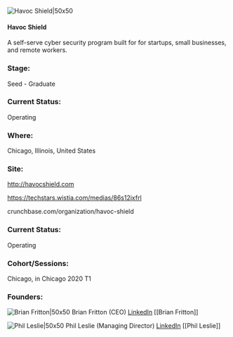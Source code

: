 

![Havoc Shield|50x50](https://apimg.techstars.com/connect/images/image_files/5e0fce7ca36c1120460000fc/original/havoc-shield-dark-logo-for-light-background---icon-above-name.jpg)

#### Havoc Shield
A self-serve cyber security program built for for startups, small businesses, and remote workers.

### Stage: 
Seed - Graduate 

### Current Status: 
Operating

### Where:
Chicago, Illinois, United States

### Site:
http://havocshield.com

https://techstars.wistia.com/medias/86s12jxfrl

crunchbase.com/organization/havoc-shield

### Current Status: 
Operating

### Cohort/Sessions: 
Chicago, in Chicago 2020 T1

### Founders: 

![Brian Fritton|50x50](https://apimg.techstars.com/connect/images/image_files/5e0fa2e7a36c1120460000f5/original/Brian-Civis-Headshot.png) Brian Fritton (CEO) [LinkedIn](https://linkedin.com/in/bfritton) [[Brian Fritton]]

![Phil Leslie|50x50]() Phil Leslie (Managing Director) [LinkedIn](https://linkedin.com/in/phillipleslie) [[Phil Leslie]]



